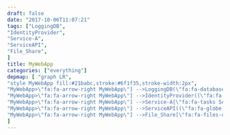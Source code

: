 ```yaml
---
draft: false
date: "2017-10-06T11:07:21"
tags: ["LoggingDB",
"IdentityProvider",
"Service-A",
"ServiceAPI",
"File_Share",
]
title: MyWebApp
categories: ["everything"]
depmap: [ "graph LR",
"style MyWebApp fill:#21babc,stroke:#6f1f35,stroke-width:2px",
"MyWebApp>\"fa:fa-arrow-right MyWebApp\"] -->LoggingDB(\"fa:fa-database LoggingDB\")",
"MyWebApp>\"fa:fa-arrow-right MyWebApp\"] -->IdentityProvider((\"fa:fa-globe IdentityProvider\"))",
"MyWebApp>\"fa:fa-arrow-right MyWebApp\"] -->Service-A{\"fa:fa-tasks Service-A\"}",
"MyWebApp>\"fa:fa-arrow-right MyWebApp\"] -->ServiceAPI((\"fa:fa-globe ServiceAPI\"))",
"MyWebApp>\"fa:fa-arrow-right MyWebApp\"] -->File_Share[\"fa:fa-files-o File_Share\"]",
]
---
```

